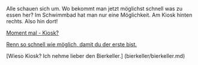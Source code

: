Alle schauen sich um. Wo bekommt man jetzt möglichst schnell was zu essen her?
Im Schwimmbad hat man nur eine Möglichkeit. Am Kiosk hinten rechts.
Also hin dort!

[Moment mal - Kiosk?](momentmal/momentmal.md)

[Renn so schnell wie möglich, damit du der erste bist.](rennen/rennen.md)

[Wieso Kiosk? Ich nehme lieber den Bierkeller.] (bierkeller/bierkeller.md)
